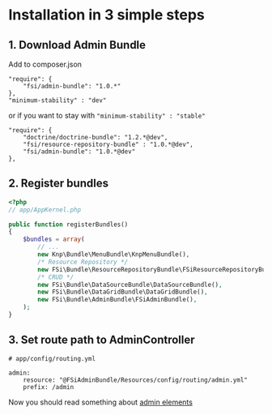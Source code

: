 # Installation in 3 simple steps

## 1. Download Admin Bundle

Add to composer.json

```
"require": {
    "fsi/admin-bundle": "1.0.*"
},
"minimum-stability" : "dev"
```

or if you want to stay with ``"minimum-stability" : "stable"``

```
"require": {
    "doctrine/doctrine-bundle": "1.2.*@dev",
    "fsi/resource-repository-bundle" : "1.0.*@dev",
    "fsi/admin-bundle": "1.0.*@dev"
},
```

## 2. Register bundles

```php
<?php
// app/AppKernel.php

public function registerBundles()
{
    $bundles = array(
        // ...
        new Knp\Bundle\MenuBundle\KnpMenuBundle(),
        /* Resource Repository */
        new FSi\Bundle\ResourceRepositoryBundle\FSiResourceRepositoryBundle(),
        /* CRUD */
        new FSi\Bundle\DataSourceBundle\DataSourceBundle(),
        new FSi\Bundle\DataGridBundle\DataGridBundle(),
        new FSi\Bundle\AdminBundle\FSiAdminBundle(),
    );
}
```

## 3. Set route path to AdminController

```
# app/config/routing.yml

admin:
    resource: "@FSiAdminBundle/Resources/config/routing/admin.yml"
    prefix: /admin
```

Now you should read something about [admin elements](admin_element.md)